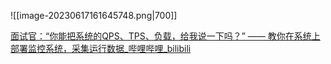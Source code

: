![[image-20230617161645748.png|700]]

[面试官：“你能把系统的QPS、TPS、负载，给我说一下吗？” —— 教你在系统上部署监控系统，采集运行数据_哔哩哔哩_bilibili](https://www.bilibili.com/video/BV1Lg4y1K7E9/?-Arouter=story&buvid=Y1422518958DC89F440E8F99EA2EB202E71F&is_story_h5=false&mid=fvUvCh5BwXrAzJaP4zq0%2Fg%3D%3D&p=1&plat_id=163&share_from=ugc&share_medium=iphone&share_plat=ios&share_session_id=47B70206-46DC-468C-BF02-D99291CC0D75&share_source=COPY&share_tag=s_i&timestamp=1687268352&unique_k=3HUaRcW&up_id=15637440&vd_source=f276c02689a1b5b52e9b41644a56bc86)

